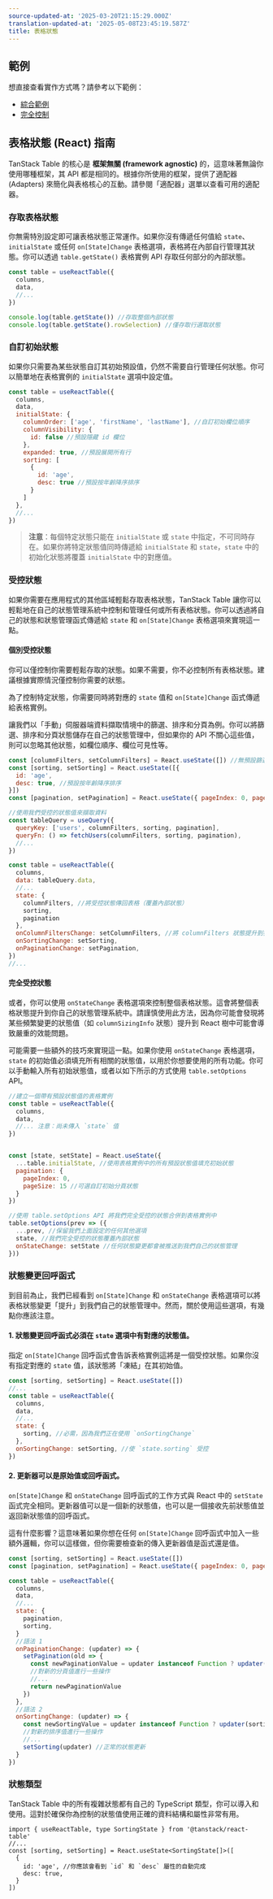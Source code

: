 ```yaml
---
source-updated-at: '2025-03-20T21:15:29.000Z'
translation-updated-at: '2025-05-08T23:45:19.587Z'
title: 表格狀態
---
```

## 範例

想直接查看實作方式嗎？請參考以下範例：

- [綜合範例](../examples/kitchen-sink)
- [完全控制](../examples/fully-controlled)

## 表格狀態 (React) 指南

TanStack Table 的核心是 **框架無關 (framework agnostic)** 的，這意味著無論你使用哪種框架，其 API 都是相同的。根據你所使用的框架，提供了適配器 (Adapters) 來簡化與表格核心的互動。請參閱「適配器」選單以查看可用的適配器。

### 存取表格狀態

你無需特別設定即可讓表格狀態正常運作。如果你沒有傳遞任何值給 `state`、`initialState` 或任何 `on[State]Change` 表格選項，表格將在內部自行管理其狀態。你可以透過 `table.getState()` 表格實例 API 存取任何部分的內部狀態。

```jsx
const table = useReactTable({
  columns,
  data,
  //...
})

console.log(table.getState()) //存取整個內部狀態
console.log(table.getState().rowSelection) //僅存取行選取狀態
```

### 自訂初始狀態

如果你只需要為某些狀態自訂其初始預設值，仍然不需要自行管理任何狀態。你可以簡單地在表格實例的 `initialState` 選項中設定值。

```jsx
const table = useReactTable({
  columns,
  data,
  initialState: {
    columnOrder: ['age', 'firstName', 'lastName'], //自訂初始欄位順序
    columnVisibility: {
      id: false //預設隱藏 id 欄位
    },
    expanded: true, //預設展開所有行
    sorting: [
      {
        id: 'age',
        desc: true //預設按年齡降序排序
      }
    ]
  },
  //...
})
```

> **注意**：每個特定狀態只能在 `initialState` 或 `state` 中指定，不可同時存在。如果你將特定狀態值同時傳遞給 `initialState` 和 `state`，`state` 中的初始化狀態將覆蓋 `initialState` 中的對應值。

### 受控狀態

如果你需要在應用程式的其他區域輕鬆存取表格狀態，TanStack Table 讓你可以輕鬆地在自己的狀態管理系統中控制和管理任何或所有表格狀態。你可以透過將自己的狀態和狀態管理函式傳遞給 `state` 和 `on[State]Change` 表格選項來實現這一點。

#### 個別受控狀態

你可以僅控制你需要輕鬆存取的狀態。如果不需要，你不必控制所有表格狀態。建議根據實際情況僅控制你需要的狀態。

為了控制特定狀態，你需要同時將對應的 `state` 值和 `on[State]Change` 函式傳遞給表格實例。

讓我們以「手動」伺服器端資料擷取情境中的篩選、排序和分頁為例。你可以將篩選、排序和分頁狀態儲存在自己的狀態管理中，但如果你的 API 不關心這些值，則可以忽略其他狀態，如欄位順序、欄位可見性等。

```jsx
const [columnFilters, setColumnFilters] = React.useState([]) //無預設篩選條件
const [sorting, setSorting] = React.useState([{
  id: 'age',
  desc: true, //預設按年齡降序排序
}]) 
const [pagination, setPagination] = React.useState({ pageIndex: 0, pageSize: 15 })

//使用我們受控的狀態值來擷取資料
const tableQuery = useQuery({
  queryKey: ['users', columnFilters, sorting, pagination],
  queryFn: () => fetchUsers(columnFilters, sorting, pagination),
  //...
})

const table = useReactTable({
  columns,
  data: tableQuery.data,
  //...
  state: {
    columnFilters, //將受控狀態傳回表格（覆蓋內部狀態）
    sorting,
    pagination
  },
  onColumnFiltersChange: setColumnFilters, //將 columnFilters 狀態提升到我們自己的狀態管理
  onSortingChange: setSorting,
  onPaginationChange: setPagination,
})
//...
```

#### 完全受控狀態

或者，你可以使用 `onStateChange` 表格選項來控制整個表格狀態。這會將整個表格狀態提升到你自己的狀態管理系統中。請謹慎使用此方法，因為你可能會發現將某些頻繁變更的狀態值（如 `columnSizingInfo` 狀態）提升到 React 樹中可能會導致嚴重的效能問題。

可能需要一些額外的技巧來實現這一點。如果你使用 `onStateChange` 表格選項，`state` 的初始值必須填充所有相關的狀態值，以用於你想要使用的所有功能。你可以手動輸入所有初始狀態值，或者以如下所示的方式使用 `table.setOptions` API。

```jsx
//建立一個帶有預設狀態值的表格實例
const table = useReactTable({
  columns,
  data,
  //... 注意：尚未傳入 `state` 值
})


const [state, setState] = React.useState({
  ...table.initialState, //使用表格實例中的所有預設狀態值填充初始狀態
  pagination: {
    pageIndex: 0,
    pageSize: 15 //可選自訂初始分頁狀態
  }
})

//使用 table.setOptions API 將我們完全受控的狀態合併到表格實例中
table.setOptions(prev => ({
  ...prev, //保留我們上面設定的任何其他選項
  state, //我們完全受控的狀態覆蓋內部狀態
  onStateChange: setState //任何狀態變更都會被推送到我們自己的狀態管理
}))
```

### 狀態變更回呼函式

到目前為止，我們已經看到 `on[State]Change` 和 `onStateChange` 表格選項可以將表格狀態變更「提升」到我們自己的狀態管理中。然而，關於使用這些選項，有幾點你應該注意。

#### 1. **狀態變更回呼函式必須在 `state` 選項中有對應的狀態值**。

指定 `on[State]Change` 回呼函式會告訴表格實例這將是一個受控狀態。如果你沒有指定對應的 `state` 值，該狀態將「凍結」在其初始值。

```jsx
const [sorting, setSorting] = React.useState([])
//...
const table = useReactTable({
  columns,
  data,
  //...
  state: {
    sorting, //必需，因為我們正在使用 `onSortingChange`
  },
  onSortingChange: setSorting, //使 `state.sorting` 受控
})
```

#### 2. **更新器可以是原始值或回呼函式**。

`on[State]Change` 和 `onStateChange` 回呼函式的工作方式與 React 中的 `setState` 函式完全相同。更新器值可以是一個新的狀態值，也可以是一個接收先前狀態值並返回新狀態值的回呼函式。

這有什麼影響？這意味著如果你想在任何 `on[State]Change` 回呼函式中加入一些額外邏輯，你可以這樣做，但你需要檢查新的傳入更新器值是函式還是值。

```jsx
const [sorting, setSorting] = React.useState([])
const [pagination, setPagination] = React.useState({ pageIndex: 0, pageSize: 10 })

const table = useReactTable({
  columns,
  data,
  //...
  state: {
    pagination,
    sorting,
  }
  //語法 1
  onPaginationChange: (updater) => {
    setPagination(old => {
      const newPaginationValue = updater instanceof Function ? updater(old) : updater
      //對新的分頁值進行一些操作
      //...
      return newPaginationValue
    })
  },
  //語法 2
  onSortingChange: (updater) => {
    const newSortingValue = updater instanceof Function ? updater(sorting) : updater
    //對新的排序值進行一些操作
    //...
    setSorting(updater) //正常的狀態更新
  }
})
```

### 狀態類型

TanStack Table 中的所有複雜狀態都有自己的 TypeScript 類型，你可以導入和使用。這對於確保你為控制的狀態值使用正確的資料結構和屬性非常有用。

```tsx
import { useReactTable, type SortingState } from '@tanstack/react-table'
//...
const [sorting, setSorting] = React.useState<SortingState[]>([
  {
    id: 'age', //你應該會看到 `id` 和 `desc` 屬性的自動完成
    desc: true,
  }
])
```
